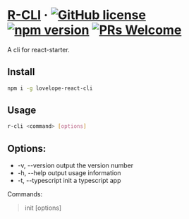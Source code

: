 # [R-CLI](https://github.com/lovelope/r-cli) &middot; [![GitHub license](https://img.shields.io/badge/license-MIT-blue.svg)](https://github.com/lovelope/r-cli/blob/master/LICENSE) [![npm version](https://img.shields.io/npm/v/lovelope-react-cli.svg?style=flat)](https://www.npmjs.com/package/lovelope-react-cli) [![PRs Welcome](https://img.shields.io/badge/PRs-welcome-brightgreen.svg)](https://github.com/lovelope/r-cli/pulls)

A cli for react-starter.

## Install

```bash
npm i -g lovelope-react-cli
```

## Usage

```bash
r-cli <command> [options]
```

## Options:

- -v, --version output the version number
- -h, --help output usage information
- -t, --typescript init a typescript app

Commands:

> init [options] <name>
